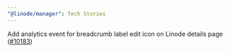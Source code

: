```yaml
---
"@linode/manager": Tech Stories
---
```


Add analytics event for breadcrumb label edit icon on Linode details page ([#10183](https://github.com/linode/manager/pull/10183))
